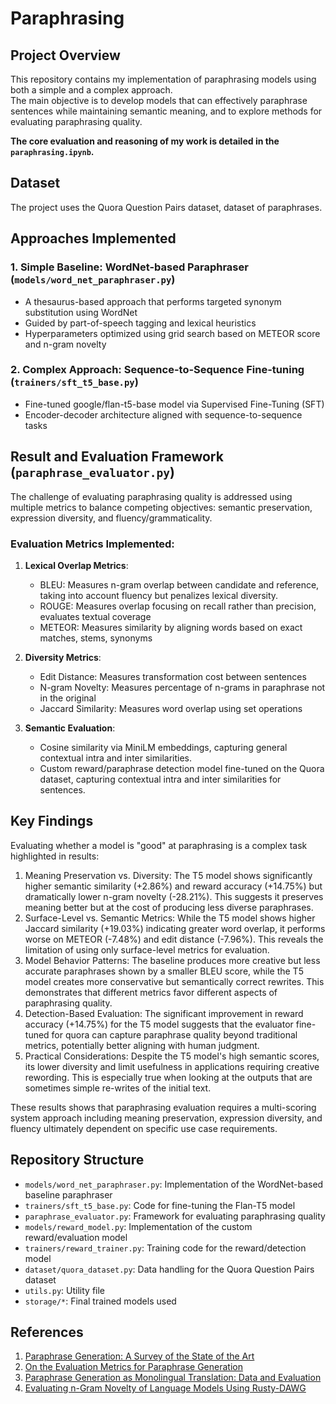 # Paraphrasing

## Project Overview
This repository contains my implementation of paraphrasing models using both a simple and a complex approach.    
The main objective is to develop models that can effectively paraphrase sentences while maintaining semantic meaning, and to explore methods for evaluating paraphrasing quality.    

**The core evaluation and reasoning of my work is detailed in the `paraphrasing.ipynb`.**   

## Dataset
The project uses the Quora Question Pairs dataset, dataset of paraphrases.
## Approaches Implemented

### 1. Simple Baseline: WordNet-based Paraphraser (`models/word_net_paraphraser.py`)
- A thesaurus-based approach that performs targeted synonym substitution using WordNet
- Guided by part-of-speech tagging and lexical heuristics
- Hyperparameters optimized using grid search based on METEOR score and n-gram novelty

### 2. Complex Approach: Sequence-to-Sequence Fine-tuning (`trainers/sft_t5_base.py`)
- Fine-tuned google/flan-t5-base model via Supervised Fine-Tuning (SFT)
- Encoder-decoder architecture aligned with sequence-to-sequence tasks

## Result and Evaluation Framework (`paraphrase_evaluator.py`)

The challenge of evaluating paraphrasing quality is addressed using multiple metrics to balance competing objectives: semantic preservation, expression diversity, and fluency/grammaticality.

### Evaluation Metrics Implemented:
1. **Lexical Overlap Metrics**:
   - BLEU: Measures n-gram overlap between candidate and reference, taking into account fluency but penalizes lexical diversity.
   - ROUGE: Measures overlap focusing on recall rather than precision, evaluates textual coverage
   - METEOR: Measures similarity by aligning words based on exact matches, stems, synonyms

2. **Diversity Metrics**:
   - Edit Distance: Measures transformation cost between sentences
   - N-gram Novelty: Measures percentage of n-grams in paraphrase not in the original
   - Jaccard Similarity: Measures word overlap using set operations

3. **Semantic Evaluation**:
   - Cosine similarity via MiniLM embeddings, capturing general contextual intra and inter similarities.
   - Custom reward/paraphrase detection model fine-tuned on the Quora dataset, capturing contextual intra and inter similarities for sentences.

## Key Findings

Evaluating whether a model is "good" at paraphrasing is a complex task highlighted in results:

1. Meaning Preservation vs. Diversity: The T5 model shows significantly higher semantic similarity (+2.86%) and reward accuracy (+14.75%) but dramatically lower n-gram novelty (-28.21%). This suggests it preserves meaning better but at the cost of producing less diverse paraphrases.
2. Surface-Level vs. Semantic Metrics: While the T5 model shows higher Jaccard similarity (+19.03%) indicating greater word overlap, it performs worse on METEOR (-7.48%) and edit distance (-7.96%). This reveals the limitation of using only surface-level metrics for evaluation.
3. Model Behavior Patterns: The baseline produces more creative but less accurate paraphrases shown by a smaller BLEU score, while the T5 model creates more conservative but semantically correct rewrites. This demonstrates that different metrics favor different aspects of paraphrasing quality.
4. Detection-Based Evaluation: The significant improvement in reward accuracy (+14.75%) for the T5 model suggests that the evaluator fine-tuned for quora can capture paraphrase quality beyond traditional metrics, potentially better aligning with human judgment.
5. Practical Considerations: Despite the T5 model's high semantic scores, its lower diversity and limit usefulness in applications requiring creative rewording. This is especially true when looking at the outputs that are sometimes simple re-writes of the initial text.

These results shows that paraphrasing evaluation requires a multi-scoring system approach including meaning preservation, expression diversity, and fluency ultimately dependent on specific use case requirements.

## Repository Structure
- `models/word_net_paraphraser.py`: Implementation of the WordNet-based baseline paraphraser
- `trainers/sft_t5_base.py`: Code for fine-tuning the Flan-T5 model
- `paraphrase_evaluator.py`: Framework for evaluating paraphrasing quality
- `models/reward_model.py`: Implementation of the custom reward/evaluation model
- `trainers/reward_trainer.py`: Training code for the reward/detection model
- `dataset/quora_dataset.py`: Data handling for the Quora Question Pairs dataset
- `utils.py`: Utility file
- `storage/*`: Final trained models used

## References
1. [Paraphrase Generation: A Survey of the State of the Art](https://aclanthology.org/2021.emnlp-main.414.pdf)
2. [On the Evaluation Metrics for Paraphrase Generation](https://aclanthology.org/2022.emnlp-main.208.pdf)
3. [Paraphrase Generation as Monolingual Translation: Data and Evaluation](https://aclanthology.org/W10-4223.pdf)
4. [Evaluating n-Gram Novelty of Language Models Using Rusty-DAWG](https://aclanthology.org/2024.emnlp-main.800.pdf)
